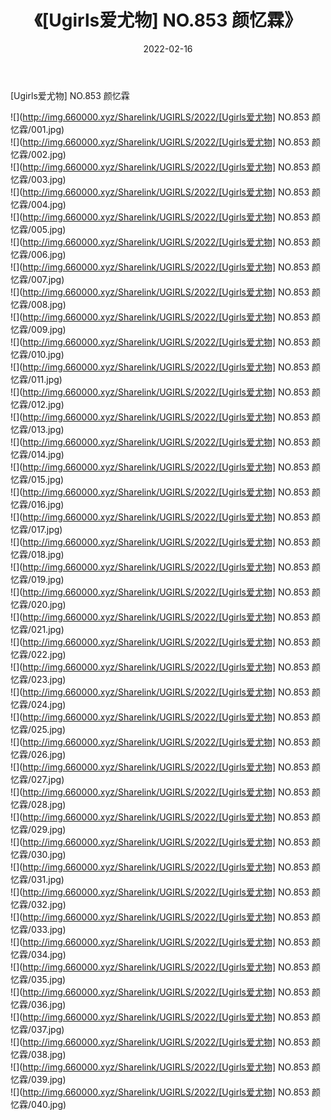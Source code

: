 ﻿---
layout: post
title:  《[Ugirls爱尤物] NO.853 颜忆霖》
date:   2022-02-16
img: http://img.660000.xyz/Sharelink/UGIRLS/2022/[Ugirls爱尤物] NO.853 颜忆霖/000.jpg
categories: [美女, 清纯, 唯美]
---

[Ugirls爱尤物] NO.853 颜忆霖

 ![](http://img.660000.xyz/Sharelink/UGIRLS/2022/[Ugirls爱尤物] NO.853 颜忆霖/001.jpg) <br>![](http://img.660000.xyz/Sharelink/UGIRLS/2022/[Ugirls爱尤物] NO.853 颜忆霖/002.jpg) <br>![](http://img.660000.xyz/Sharelink/UGIRLS/2022/[Ugirls爱尤物] NO.853 颜忆霖/003.jpg) <br>![](http://img.660000.xyz/Sharelink/UGIRLS/2022/[Ugirls爱尤物] NO.853 颜忆霖/004.jpg) <br>![](http://img.660000.xyz/Sharelink/UGIRLS/2022/[Ugirls爱尤物] NO.853 颜忆霖/005.jpg) <br>![](http://img.660000.xyz/Sharelink/UGIRLS/2022/[Ugirls爱尤物] NO.853 颜忆霖/006.jpg) <br>![](http://img.660000.xyz/Sharelink/UGIRLS/2022/[Ugirls爱尤物] NO.853 颜忆霖/007.jpg) <br>![](http://img.660000.xyz/Sharelink/UGIRLS/2022/[Ugirls爱尤物] NO.853 颜忆霖/008.jpg) <br>![](http://img.660000.xyz/Sharelink/UGIRLS/2022/[Ugirls爱尤物] NO.853 颜忆霖/009.jpg) <br>![](http://img.660000.xyz/Sharelink/UGIRLS/2022/[Ugirls爱尤物] NO.853 颜忆霖/010.jpg) <br>![](http://img.660000.xyz/Sharelink/UGIRLS/2022/[Ugirls爱尤物] NO.853 颜忆霖/011.jpg) <br>![](http://img.660000.xyz/Sharelink/UGIRLS/2022/[Ugirls爱尤物] NO.853 颜忆霖/012.jpg) <br>![](http://img.660000.xyz/Sharelink/UGIRLS/2022/[Ugirls爱尤物] NO.853 颜忆霖/013.jpg) <br>![](http://img.660000.xyz/Sharelink/UGIRLS/2022/[Ugirls爱尤物] NO.853 颜忆霖/014.jpg) <br>![](http://img.660000.xyz/Sharelink/UGIRLS/2022/[Ugirls爱尤物] NO.853 颜忆霖/015.jpg) <br>![](http://img.660000.xyz/Sharelink/UGIRLS/2022/[Ugirls爱尤物] NO.853 颜忆霖/016.jpg) <br>![](http://img.660000.xyz/Sharelink/UGIRLS/2022/[Ugirls爱尤物] NO.853 颜忆霖/017.jpg) <br>![](http://img.660000.xyz/Sharelink/UGIRLS/2022/[Ugirls爱尤物] NO.853 颜忆霖/018.jpg) <br>![](http://img.660000.xyz/Sharelink/UGIRLS/2022/[Ugirls爱尤物] NO.853 颜忆霖/019.jpg) <br>![](http://img.660000.xyz/Sharelink/UGIRLS/2022/[Ugirls爱尤物] NO.853 颜忆霖/020.jpg) <br>![](http://img.660000.xyz/Sharelink/UGIRLS/2022/[Ugirls爱尤物] NO.853 颜忆霖/021.jpg) <br>![](http://img.660000.xyz/Sharelink/UGIRLS/2022/[Ugirls爱尤物] NO.853 颜忆霖/022.jpg) <br>![](http://img.660000.xyz/Sharelink/UGIRLS/2022/[Ugirls爱尤物] NO.853 颜忆霖/023.jpg) <br>![](http://img.660000.xyz/Sharelink/UGIRLS/2022/[Ugirls爱尤物] NO.853 颜忆霖/024.jpg) <br>![](http://img.660000.xyz/Sharelink/UGIRLS/2022/[Ugirls爱尤物] NO.853 颜忆霖/025.jpg) <br>![](http://img.660000.xyz/Sharelink/UGIRLS/2022/[Ugirls爱尤物] NO.853 颜忆霖/026.jpg) <br>![](http://img.660000.xyz/Sharelink/UGIRLS/2022/[Ugirls爱尤物] NO.853 颜忆霖/027.jpg) <br>![](http://img.660000.xyz/Sharelink/UGIRLS/2022/[Ugirls爱尤物] NO.853 颜忆霖/028.jpg) <br>![](http://img.660000.xyz/Sharelink/UGIRLS/2022/[Ugirls爱尤物] NO.853 颜忆霖/029.jpg) <br>![](http://img.660000.xyz/Sharelink/UGIRLS/2022/[Ugirls爱尤物] NO.853 颜忆霖/030.jpg) <br>![](http://img.660000.xyz/Sharelink/UGIRLS/2022/[Ugirls爱尤物] NO.853 颜忆霖/031.jpg) <br>![](http://img.660000.xyz/Sharelink/UGIRLS/2022/[Ugirls爱尤物] NO.853 颜忆霖/032.jpg) <br>![](http://img.660000.xyz/Sharelink/UGIRLS/2022/[Ugirls爱尤物] NO.853 颜忆霖/033.jpg) <br>![](http://img.660000.xyz/Sharelink/UGIRLS/2022/[Ugirls爱尤物] NO.853 颜忆霖/034.jpg) <br>![](http://img.660000.xyz/Sharelink/UGIRLS/2022/[Ugirls爱尤物] NO.853 颜忆霖/035.jpg) <br>![](http://img.660000.xyz/Sharelink/UGIRLS/2022/[Ugirls爱尤物] NO.853 颜忆霖/036.jpg) <br>![](http://img.660000.xyz/Sharelink/UGIRLS/2022/[Ugirls爱尤物] NO.853 颜忆霖/037.jpg) <br>![](http://img.660000.xyz/Sharelink/UGIRLS/2022/[Ugirls爱尤物] NO.853 颜忆霖/038.jpg) <br>![](http://img.660000.xyz/Sharelink/UGIRLS/2022/[Ugirls爱尤物] NO.853 颜忆霖/039.jpg) <br>![](http://img.660000.xyz/Sharelink/UGIRLS/2022/[Ugirls爱尤物] NO.853 颜忆霖/040.jpg) <br>